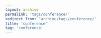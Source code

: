 ```yaml
---
layout: archive
permalink: 'tags/conference/'
redirect_from: 'archive/tags/conference/'
title: 'conference'
tag: 'conference'
---
```


